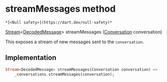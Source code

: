 


# streamMessages method




    *[<Null safety>](https://dart.dev/null-safety)*




[Stream](https://api.flutter.dev/flutter/dart-async/Stream-class.html)&lt;[DecodedMessage](././DecodedMessage-class.md)> streamMessages
([Conversation](././Conversation-class.md) conversation)





<p>This exposes a stream of new messages sent to the <code>conversation</code>.</p>



## Implementation

```dart
Stream<DecodedMessage> streamMessages(Conversation conversation) =>
    _conversations.streamMessages(conversation);
```







